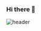 ### Hi there 👋
![header](https://capsule-render.vercel.app/api?type=wave&color=auto&height=300&section=header&text=Gyejin%20render&fontSize=90)
<!--
**Gye-jin/Gye-jin** is a ✨ _special_ ✨ repository because its `README.md` (this file) appears on your GitHub profile.

Here are some ideas to get you started:

- 🔭 I’m currently working on ...
- 🌱 I’m currently learning ...
- 👯 I’m looking to collaborate on ...
- 🤔 I’m looking for help with ...
- 💬 Ask me about ...
- 📫 How to reach me: ...
- 😄 Pronouns: ...
- ⚡ Fun fact: ...
-->
